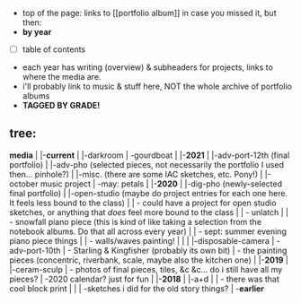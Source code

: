 - top of the page: links to [[portfolio album]] in case you missed it, but then:
- __by year__
- [ ] table of contents
- each year has writing (overview) & subheaders for projects, links to where the media are.
- i'll probably link to music & stuff here, NOT the whole archive of portfolio albums
- __TAGGED BY GRADE!__

## tree:

__media__
|
|-__current__
| |-darkroom
| \-gourdboat
|
|-__2021__
| |-adv-port-12th (final portfolio)
| |-adv-pho (selected pieces, not necessarily the portfolio I used then... pinhole?)
| |-misc. (there are some IAC sketches, etc. Pony!)
| |-october music project
| \-may: petals
|
|-__2020__
| |-dig-pho (newly-selected final portfolio)
| |-open-studio (maybe do project entries for each one here. It feels less bound to the class)
| |  - could have a project for open studio sketches, or anything that _does_ feel more bound to the class
| |  - unlatch
| |  - snowfall piano piece (this is kind of like taking a selection from the notebook albums. Do that all across every year)
| |  - sept: summer evening piano piece things
| |  - walls/waves painting!
| |
| |-disposable-camera
| \-adv-port-10th
|    - Starling & Kingfisher (probably its own bit)
|    - the painting pieces (concentric, riverbank, scale, maybe also the kitchen one)
|
|-__2019__
| |-ceram-sculp
|    - photos of final pieces, tiles, &c &c... do i still have all my pieces?
| \-2020 calendar? just for fun
|
|-__2018__
| |-a+d
| |  - there was that cool block print
| |
| \-sketches i did for the old story things?
|
\-__earlier__
